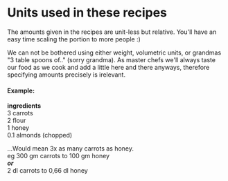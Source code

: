 # Units used in these recipes

The amounts given in the recipes are unit-less but relative. You'll have an easy time scaling the portion to more people :\)

We can not be bothered using either weight, volumetric units, or grandmas "3 table spoons of.." \(sorry grandma\). As master chefs we'll always taste our food as we cook and add a little here and there anyways, therefore specifying amounts precisely is irelevant.

#### Example:

**ingredients**  
3 carrots  
2 flour  
1 honey  
0.1 almonds \(chopped\)

...Would mean 3x as many carrots as honey.  
eg 300 gm carrots to 100 gm honey  
_**or**_   
2 dl carrots to 0,66 dl honey   
 

